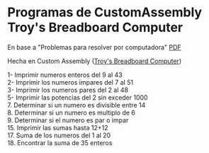 # Programas de CustomAssembly Troy's Breadboard Computer <br/>

En base a "Problemas para resolver por computadora" 
[PDF](https://drive.google.com/file/d/1efOHOLvFJGpSsO0gv8HOPNdins-AaOPX/view)<br/>

Hecha en Custom Assembly ([Troy's Breadboard Computer](https://cpu.visualrealmsoftware.com/))<br/>


1- Imprimir numeros enteros del 9 al 43<br/>
2- Imprimir los numeros impares del 7 al 51<br/>
3- Imprimir los numeros pares del 2 al 48<br/>
5- Imprimir las potencias del 2 sin exceder 1000<br/>
7. Determinar si un numero es divisible entre 14<br/>
8. Determinar si un numero es multiplo de 6<br/>
9. Determinar si el numero es par o impar<br/>
15. Imprimir las sumas hasta 12+12<br/>
17. Suma de los numeros del 1 al 20<br/>
18. Encontrar la suma de 35 enteros<br/>
